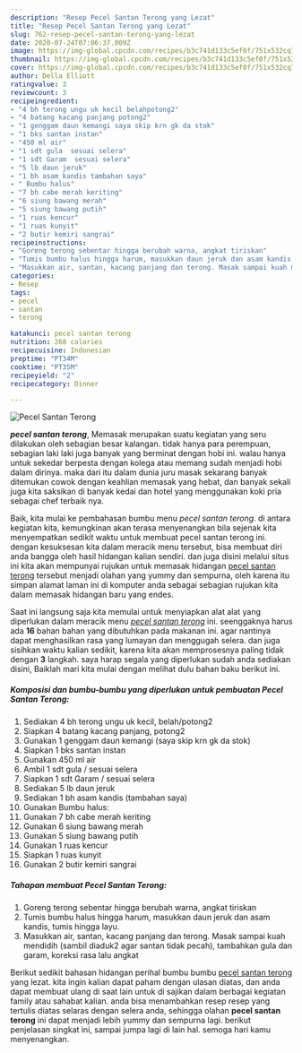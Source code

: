 ```yaml
---
description: "Resep Pecel Santan Terong yang Lezat"
title: "Resep Pecel Santan Terong yang Lezat"
slug: 762-resep-pecel-santan-terong-yang-lezat
date: 2020-07-24T07:06:37.009Z
image: https://img-global.cpcdn.com/recipes/b3c741d133c5ef0f/751x532cq70/pecel-santan-terong-foto-resep-utama.jpg
thumbnail: https://img-global.cpcdn.com/recipes/b3c741d133c5ef0f/751x532cq70/pecel-santan-terong-foto-resep-utama.jpg
cover: https://img-global.cpcdn.com/recipes/b3c741d133c5ef0f/751x532cq70/pecel-santan-terong-foto-resep-utama.jpg
author: Della Elliott
ratingvalue: 3
reviewcount: 3
recipeingredient:
- "4 bh terong ungu uk kecil belahpotong2"
- "4 batang kacang panjang potong2"
- "1 genggam daun kemangi saya skip krn gk da stok"
- "1 bks santan instan"
- "450 ml air"
- "1 sdt gula  sesuai selera"
- "1 sdt Garam  sesuai selera"
- "5 lb daun jeruk"
- "1 bh asam kandis tambahan saya"
- " Bumbu halus"
- "7 bh cabe merah keriting"
- "6 siung bawang merah"
- "5 siung bawang putih"
- "1 ruas kencur"
- "1 ruas kunyit"
- "2 butir kemiri sangrai"
recipeinstructions:
- "Goreng terong sebentar hingga berubah warna, angkat tiriskan"
- "Tumis bumbu halus hingga harum, masukkan daun jeruk dan asam kandis, tumis hingga layu."
- "Masukkan air, santan, kacang panjang dan terong. Masak sampai kuah mendidih (sambil diaduk2 agar santan tidak pecah), tambahkan gula dan garam, koreksi rasa lalu angkat"
categories:
- Resep
tags:
- pecel
- santan
- terong

katakunci: pecel santan terong 
nutrition: 268 calories
recipecuisine: Indonesian
preptime: "PT34M"
cooktime: "PT35M"
recipeyield: "2"
recipecategory: Dinner

---
```



![Pecel Santan Terong](https://img-global.cpcdn.com/recipes/b3c741d133c5ef0f/751x532cq70/pecel-santan-terong-foto-resep-utama.jpg)

<b><i>pecel santan terong</i></b>, Memasak merupakan suatu kegiatan yang seru dilakukan oleh sebagian besar kalangan. tidak hanya para perempuan, sebagian laki laki juga banyak yang berminat dengan hobi ini. walau hanya untuk sekedar berpesta dengan kolega atau memang sudah menjadi hobi dalam dirinya. maka dari itu dalam dunia juru masak sekarang banyak ditemukan cowok dengan keahlian memasak yang hebat, dan banyak sekali juga kita saksikan di banyak kedai dan hotel yang menggunakan koki pria sebagai chef terbaik nya.

Baik, kita mulai ke pembahasan bumbu menu <i>pecel santan terong</i>. di antara kegiatan kita, kemungkinan akan terasa menyenangkan bila sejenak kita menyempatkan sedikit waktu untuk membuat pecel santan terong ini. dengan kesuksesan kita dalam meracik menu tersebut, bisa membuat diri anda bangga oleh hasil hidangan kalian sendiri. dan juga disini melalui situs ini kita akan mempunyai rujukan untuk memasak hidangan <u>pecel santan terong</u> tersebut menjadi olahan yang yummy dan sempurna, oleh karena itu simpan alamat laman ini di komputer anda sebagai sebagian rujukan kita dalam memasak hidangan baru yang endes.




Saat ini langsung saja kita memulai untuk menyiapkan alat alat yang diperlukan dalam meracik menu <u><i>pecel santan terong</i></u> ini. seenggaknya harus ada <b>16</b> bahan bahan yang dibutuhkan pada makanan ini. agar nantinya dapat menghasilkan rasa yang lumayan dan menggugah selera. dan juga sisihkan waktu kalian sedikit, karena kita akan memprosesnya paling tidak dengan <b>3</b> langkah. saya harap segala yang diperlukan sudah anda sediakan disini, Baiklah mari kita mulai dengan melihat dulu bahan baku berikut ini.

<!--inarticleads1-->

##### Komposisi dan bumbu-bumbu yang diperlukan untuk pembuatan Pecel Santan Terong:

1. Sediakan 4 bh terong ungu uk kecil, belah/potong2
1. Siapkan 4 batang kacang panjang, potong2
1. Gunakan 1 genggam daun kemangi (saya skip krn gk da stok)
1. Siapkan 1 bks santan instan
1. Gunakan 450 ml air
1. Ambil 1 sdt gula / sesuai selera
1. Siapkan 1 sdt Garam / sesuai selera
1. Sediakan 5 lb daun jeruk
1. Sediakan 1 bh asam kandis (tambahan saya)
1. Gunakan  Bumbu halus:
1. Gunakan 7 bh cabe merah keriting
1. Gunakan 6 siung bawang merah
1. Gunakan 5 siung bawang putih
1. Gunakan 1 ruas kencur
1. Siapkan 1 ruas kunyit
1. Gunakan 2 butir kemiri sangrai




<!--inarticleads2-->

##### Tahapan membuat Pecel Santan Terong:

1. Goreng terong sebentar hingga berubah warna, angkat tiriskan
1. Tumis bumbu halus hingga harum, masukkan daun jeruk dan asam kandis, tumis hingga layu.
1. Masukkan air, santan, kacang panjang dan terong. Masak sampai kuah mendidih (sambil diaduk2 agar santan tidak pecah), tambahkan gula dan garam, koreksi rasa lalu angkat




Berikut sedikit bahasan hidangan perihal bumbu bumbu <u>pecel santan terong</u> yang lezat. kita ingin kalian dapat paham dengan ulasan diatas, dan anda dapat membuat ulang di saat lain untuk di sajikan dalam berbagai kegiatan family atau sahabat kalian. anda bisa menambahkan resep resep yang tertulis diatas selaras dengan selera anda, sehingga olahan <b>pecel santan terong</b> ini dapat menjadi lebih yummy dan sempurna lagi. berikut penjelasan singkat ini, sampai jumpa lagi di lain hal. semoga hari kamu menyenangkan.
